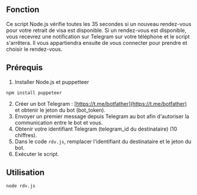 ## Fonction 

Ce script Node.js vérifie toutes les 35 secondes si un nouveau rendez-vous pour votre retrait de visa est disponible. Si un rendez-vous est disponible, vous recevrez une notification sur Telegram sur votre téléphone et le script s'arrêtera. Il vous appartiendra ensuite de vous connecter pour prendre et choisir le rendez-vous.

## Prérequis

1. Installer Node.js et puppetteer

`npm install puppeteer`

2. Créer un bot Telegram : [https://t.me/botfather](https://t.me/botfather) et obtenir le jeton du bot (bot_token).
4. Envoyer un premier message depuis Telegram au bot afin d'autoriser la communication entre le bot et vous.
5. Obtenir votre identifiant Telegram (telegram_id du destinataire)  (10 chiffres).
6. Dans le code `rdv.js`, remplacer l'identifiant du destinataire et le jeton du bot.
7. Exécuter le script.

## Utilisation

`node rdv.js`


